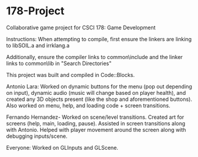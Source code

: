 # 178-Project
Collaborative game project for CSCI 178: Game Development

Instructions:
When attempting to compile, first ensure the linkers are linking to libSOIL.a and irrklang.a

Additionally, ensure the compiler links to common\include and the linker links to common\lib in "Search Directories"

This project was built and compiled in Code::Blocks.

Antonio Lara: Worked on dynamic buttons for the menu (pop out depending on input), dynamic audio (music will change based on player health), and created any 3D objects present (like the shop and aforementioned buttons). Also worked on menu, help, and loading code + screen transitions.


 Fernando Hernandez- Worked on scene/level transitions. Created art for screens (help, main, loading, pause). Assisted in screen transitions along with Antonio. Helped with player movement around the screen along with debugging inputs/scene.


Everyone: Worked on GLInputs and GLScene.
